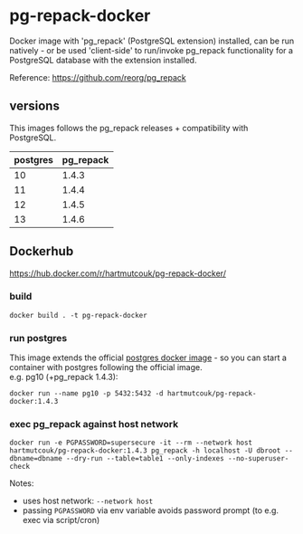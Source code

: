 # pg-repack-docker

Docker image with 'pg_repack' (PostgreSQL extension) installed, can be run natively - or be used 'client-side' to run/invoke pg_repack functionality 
for a PostgreSQL database with the extension installed.

Reference: https://github.com/reorg/pg_repack

## versions

This images follows the pg_repack releases + compatibility with PostgreSQL.

| postgres | pg_repack |
|----------|-----------|
| 10       | 1.4.3     |
| 11       | 1.4.4     |
| 12       | 1.4.5     |
| 13       | 1.4.6     |


## Dockerhub

https://hub.docker.com/r/hartmutcouk/pg-repack-docker/


### build

    docker build . -t pg-repack-docker
    
### run postgres

This image extends the official [postgres docker image](https://hub.docker.com/_/postgres/) - so you can start a container with postgres following the official image.   
e.g. pg10 (+pg_repack 1.4.3): 
    
```
docker run --name pg10 -p 5432:5432 -d hartmutcouk/pg-repack-docker:1.4.3
```


### exec pg_repack against host network
    
```
docker run -e PGPASSWORD=supersecure -it --rm --network host hartmutcouk/pg-repack-docker:1.4.3 pg_repack -h localhost -U dbroot --dbname=dbname --dry-run --table=table1 --only-indexes --no-superuser-check
```

Notes:
- uses host network: `--network host`
- passing `PGPASSWORD` via env variable avoids password prompt (to e.g. exec via script/cron)
